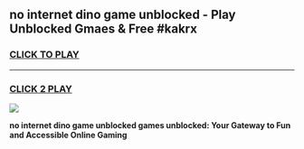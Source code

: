 
## no internet dino game unblocked - Play Unblocked Gmaes & Free #kakrx
<h3>
<a href="https://news.freeplayer.one?title=no_internet_dino_game_unblocked&ref=24F">CLICK TO PLAY</a></h3>
<hr>

<h3>
<a href="https://news.freeplayer.one?title=no_internet_dino_game_unblocked&ref=24F">CLICK 2 PLAY</a>
  
</h3>

<a href="https://news.freeplayer.one?title=no_internet_dino_game_unblocked&ref=24F/"><img src="https://clearcache.store/games.png"></a>


**no internet dino game unblocked games unblocked: Your Gateway to Fun and Accessible Online Gaming**
